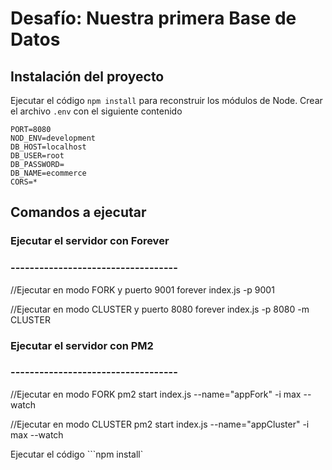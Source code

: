 # Desafío: Nuestra primera Base de Datos

## Instalación del proyecto

Ejecutar el código ```npm install``` para reconstruir los módulos de Node.
Crear el archivo ```.env``` con el siguiente contenido
~~~
PORT=8080
NOD_ENV=development
DB_HOST=localhost
DB_USER=root
DB_PASSWORD=
DB_NAME=ecommerce
CORS=*
~~~

## Comandos a ejecutar

### Ejecutar el servidor con Forever
### -----------------------------------
//Ejecutar en modo FORK y puerto 9001
forever index.js -p 9001

//Ejecutar en modo CLUSTER y puerto 8080
forever index.js -p 8080 -m CLUSTER

### Ejecutar el servidor con PM2
### -----------------------------------
//Ejecutar en modo FORK
pm2 start index.js --name="appFork" -i max --watch

//Ejecutar en modo CLUSTER
pm2 start index.js --name="appCluster" -i max --watch


Ejecutar el código ```npm install`
